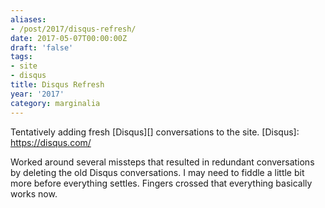 ```yaml
---
aliases:
- /post/2017/disqus-refresh/
date: 2017-05-07T00:00:00Z
draft: 'false'
tags:
- site
- disqus
title: Disqus Refresh
year: '2017'
category: marginalia
---
```

Tentatively adding fresh [Disqus][] conversations to the site.
[Disqus]: https://disqus.com/
<!-- TEASER_END -->

Worked around several missteps that resulted in redundant conversations by deleting the old Disqus
conversations. I may need to fiddle a little bit more before everything settles. Fingers crossed that
everything basically works now.
